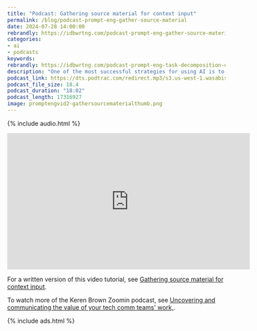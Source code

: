 ```yaml
---
title: "Podcast: Gathering source material for context input"
permalink: /blog/podcast-prompt-eng-gather-source-material
date: 2024-07-28 14:00:00
rebrandly: https://idbwrtng.com/podcast-prompt-eng-gather-source-material
categories:
- ai
- podcasts
keywords: 
rebrandly: https://idbwrtng.com/podcast-prompt-eng-task-decomposition-diagrams
description: "One of the most successful strategies for using AI is to pass in an abundance of source material that can augument and inform the AI's responses. In this tutorial, I cover strategies for gathering this material, including what types of documents to look for, optimal ordering, pitfalls to look out for such as outdated or slanted information, and more."
podcast_link: https://dts.podtrac.com/redirect.mp3/s3.us-west-1.wasabisys.com/idbwmedia.com/podcasts/promptengvid2-gathersourcematerial.mp3
podcast_file_size: 18.4
podcast_duration: "18:02"
podcast_length: 17316927
image: promptengvid2-gathersourcematerialthumb.png
---
```


{% include audio.html %}

<iframe width="560" height="315" src="https://www.youtube.com/embed/Q2pdyHO4yag" title="Gather source material to prepare for prompt inputs" frameborder="0" allow="accelerometer; autoplay; clipboard-write; encrypted-media; gyroscope; picture-in-picture" allowfullscreen></iframe>

For a written version of this video tutorial, see [Gathering source material for context input](/ai/prompt-engineering-source-material-context.html).

To watch more of the Keren Brown Zoomin podcast, see [Uncovering and communicating the value of your tech comm teams' work,](/blog/value-techcomm-zoomin-podcast).

{% include ads.html %}
